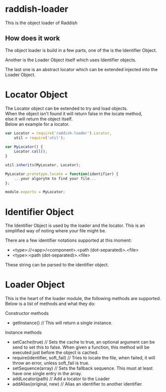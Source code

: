 # raddish-loader
This is the object loader of Raddish

## How does it work
The object loader is build in a few parts,
one of the is the Identifier Object.

Another is the Loader Object itself which uses Identifier objects.

The last one is an abstract locator which can be extended
injected into the Loader Object.

# Locator Object
The Locator object can be extended to try and load objects.  
When the object isn't found it will return false in the locate method,  
else it will return the object itself.  
Below an example for a locator.

```javascript
var Locator = require('raddish-loader').Locator,
    util = require('util');
    
var MyLocator() {
    Locator.call();
}

util.inherits(MyLocator, Locator);

MyLocator.prototype.locate = function(identifier) {
    ...your algorytm to find your file...
};

module.exports = MyLocator;
```

# Identifier Object
The Identifier Object is used by the loader and the locator.
This is an simplified way of noting where your file might be.

There are a few identifier notations supported at this moment:
- \<type\>://\<app\>/\<component\>.\<path (dot-separated)\>.\<file\>
- \<type\>:\<path (dot-separated)\>.\<file\>

These string can be parsed to the identifier object.

# Loader Object
This is the heart of the loader module, the following methods are supported.
Below is a list of methods and what they do:

Constructor methods
- getInstance() // This will return a single instance.

Instance methods
- setCache(true) // Sets the cache to true, an optional argument can be send to set this to false. When given a function, this method will be executed just before the object is cached.
- require(identifier, soft_fail) // Tries to locate the file, when failed, it will throw an error, unless soft_fail is true.
- setSequence(array) // Sets the fallback sequence. This must at least have one single entry in the array.
- addLocator(path) // Add a locator to the Loader
- addAlias(original, new) // Alias an identifier to another identifier.
